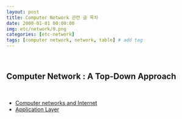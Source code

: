 ```yaml
---
layout: post
title: Computer Network 관련 글 목차
date: 2000-01-01 00:00:00
img: etc/network/0.png
categories: [etc-network] 
tags: [computer network, network, table] # add tag
---
```


<br>

## **Computer Network : A Top-Down Approach**

<br>

- [Computer networks and Internet]()
- [Application Layer](https://gaussian37.github.io/etc-network-application_layer/)

